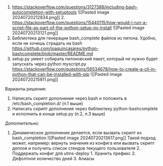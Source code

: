 
1. https://stackoverflow.com/questions/3127388/including-bash-autocompletion-with-setuptools
   ![[Pasted image 20240720212834.png]]
   2. https://stackoverflow.com/questions/15440115/how-would-i-run-a-script-file-as-part-of-the-python-setup-py-install 
   ![[Pasted image 20240720213121.png]]
3. Библиотека для генерации bash_complete файлов из питона. Удобно, если не хочешь страдать на bash
   https://github.com/joaquincasares/python-bashcomplete/blob/master/README.md
4. setup.py умеет собирать питоновский пакет, который не нужно будет запускать через python myscript.py
   https://stackoverflow.com/questions/56534678/how-to-create-a-cli-in-python-that-can-be-installed-with-pip
   ![[Pasted image 20240720215811.png]]
   


Варианты решения:
1. Написать скрипт дополнения через bash и положить в /etc/bash_completion.d/ (п.1 выше)
2. Написать скрипт дополнения через библиотеку python-bashcomplete и исполнить в конце setup.py (п.2, п.3 выше)

Дополнительно:
1. Динамическое дополнение делается, если вызвать скрипт из bash_completion
   ![[Pasted image 20240720213617.png]]
   Такой подход может, например: вернуть значения из конфига или вызвать скрипт деплоя и получить список стендов текущего пользователя
   2. Поддержать конфиг для utms-deploy
	   1. Хранить префикс
	   2. Дефолтное количество дней
	   3. Алиасы
